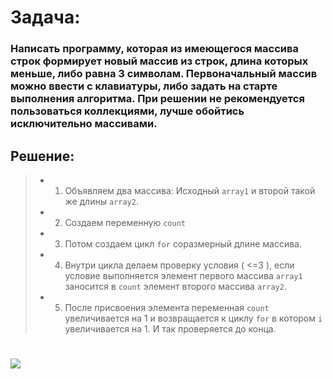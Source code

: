 # **Задача:**

 ### **Написать программу, которая из имеющегося массива строк формирует новый массив из строк, длина которых меньше, либо равна 3 символам. Первоначальный массив можно ввести с клавиатуры, либо задать на старте выполнения алгоритма. При решении не рекомендуется пользоваться коллекциями, лучше обойтись исключительно массивами.**

## **Решение:**

> * 1. Объявляем два массива: Исходный `array1`  и  второй такой же длины `array2`.
> * 2. Создаем переменную `count`
> * 3. Потом создаем цикл `for` соразмерный длине массива.
> * 4. Внутри цикла делаем проверку условия ( <=3 ), если условие выполняется элемент первого массива `array1` заносится в `count` элемент второго массива `array2`.
> * 5. После присвоения элемента переменная `count` увеличивается на 1 и возвращается к циклу `for` в котором `i` увеличивается на 1. И так проверяется до конца.

#
![](BlockSchema.jpg)